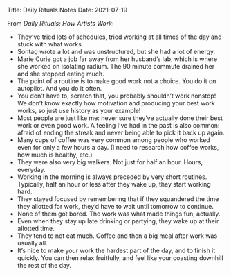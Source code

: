 Title: Daily Rituals Notes
Date: 2021-07-19

From *Daily Rituals: How Artists Work*:

- They’ve tried lots of schedules, tried working at all times of the day and
  stuck with what works.
- Sontag wrote a lot and was unstructured, but she had a lot of energy.
- Marie Curie got a job far away from her husband’s lab, which is where she
  worked on isolating radium. The 90 minute commute drained her and she stopped
  eating much.
- The point of a routine is to make good work not a choice. You do it on
  autopilot. And you do it often.
- You don’t have to, scratch that, you probably shouldn’t work nonstop! We don’t
  know exactly how motivation and producing your best work works, so just use
  history as your example!
- Most people are just like me: never sure they’ve actually done their best work
  or even good work. A feeling I’ve had in the past is also common: afraid of
  ending the streak and never being able to pick it back up again.
- Many cups of coffee was very common among people who worked even for only a few
  hours a day. (I need to research how coffee works, how much is healthy, etc.)
- They were also very big walkers. Not just for half an hour. Hours, everyday.
- Working in the morning is always preceded by very short routines. Typically,
  half an hour or less after they wake up, they start working hard.
- They stayed focused by remembering that if they squandered the time they
  allotted for work, they’d have to wait until tomorrow to continue.
- None of them got bored. The work was what made things fun, actually.
- Even when they stay up late drinking or partying, they wake up at their
  allotted time.
- They tend to not eat much. Coffee and then a big meal after work was usually all.
- It’s nice to make your work the hardest part of the day, and to finish it
  quickly. You can then relax fruitfully, and feel like your coasting downhill
  the rest of the day.
